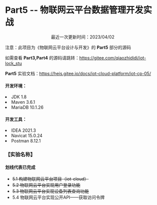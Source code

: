 # Part5 -- 物联网云平台数据管理开发实战

<center>最近一次更新时间：2023/04/02</center>

注意：此项目为《物联网云平台设计与开发》的 **Part5** 部分的源码

如需查看 **Part3,Part4** 的源码请跳转：https://gitee.com/qiaozhididi/iot-lock_stu

**Part5** 实验文档：https://heis.gitee.io/docs/iot-cloud-platform/iot-cp-05/

#### 开发环境：

<li>JDK 1.8</li>
<li>Maven 3.6.1</li>
<li>MariaDB 10.1.26</li>

#### 开发工具：

<li>IDEA 2021.3</li>
<li>Navicat 15.0.24</li>
<li>Postman 8.12.1</li>

### 【实验名称】

#### 划线代表已完成

<ul>
<li><s>5.1 构建物联网云平台项目（iot-cloud）</s></li>
<li><s>5.2 物联网云平台实现用户登录功能</s></li>
<li><s>5.3 物联网云平台实现设备列表查询功能</s></li>
<li>5.4 物联网云平台实现公开API——获取访问令牌</li>
</ul>